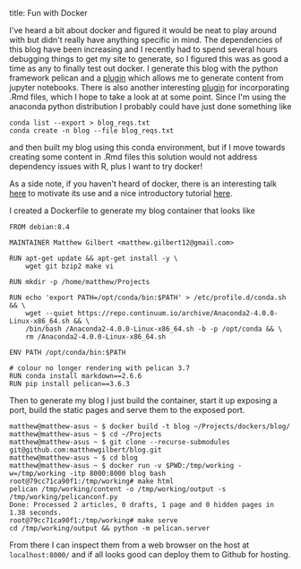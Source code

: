 title: Fun with Docker

I've heard a bit about docker and figured it would be neat to play around with
but didn't really have anything specific in mind. The dependencies of this blog
have been increasing and I recently had to spend several hours debugging
things to get my site to generate, so I figured this was as good a time as any
to finally test out docker. I generate this blog with the python framework
pelican and a [plugin](https://github.com/danielfrg/pelican-ipynb) which
allows me to generate content from jupyter notebooks. There is also another
interesting [plugin](https://github.com/getpelican/pelican-plugins/tree/master/rmd_reader)
for incorporating .Rmd files, which I hope to take a look at at some point.
Since I'm using the anaconda python distribution I probably could have just
done something like

```language-bash
conda list --export > blog_reqs.txt
conda create -n blog --file blog_reqs.txt
```

and then built my blog using this conda environment, but if I move towards
creating some content in .Rmd files this solution would not address
dependency issues with R, plus I want to try docker!

As a side note, if you haven't heard of docker, there is an interesting talk
[here](https://puppetlabs.com/presentations/using-docker-puppet-james-turnbull-kickstarter)
to motivate its use and a nice introductory tutorial
[here](https://sysadmincasts.com/episodes/31-introduction-to-docker).

I created a Dockerfile to generate my blog container that looks like

```language-bash
FROM debian:8.4

MAINTAINER Matthew Gilbert <matthew.gilbert12@gmail.com>

RUN apt-get update && apt-get install -y \
    wget git bzip2 make vi

RUN mkdir -p /home/matthew/Projects

RUN echo 'export PATH=/opt/conda/bin:$PATH' > /etc/profile.d/conda.sh && \
    wget --quiet https://repo.continuum.io/archive/Anaconda2-4.0.0-Linux-x86_64.sh && \
    /bin/bash /Anaconda2-4.0.0-Linux-x86_64.sh -b -p /opt/conda && \
    rm /Anaconda2-4.0.0-Linux-x86_64.sh

ENV PATH /opt/conda/bin:$PATH

# colour no longer rendering with pelican 3.7
RUN conda install markdown==2.6.6
RUN pip install pelican==3.6.3
```

Then to generate my blog I just build the container, start it up exposing a
port, build the static pages and serve them to the exposed port.

```language-bash
matthew@matthew-asus ~ $ docker build -t blog ~/Projects/dockers/blog/
matthew@matthew-asus ~ $ cd ~/Projects
matthew@matthew-asus ~ $ git clone --recurse-submodules git@github.com:matthewgilbert/blog.git 
matthew@matthew-asus ~ $ cd blog
matthew@matthew-asus ~ $ docker run -v $PWD:/tmp/working -w=/tmp/working -itp 8000:8000 blog bash
root@79cc71ca90f1:/tmp/working# make html
pelican /tmp/working/content -o /tmp/working/output -s /tmp/working/pelicanconf.py 
Done: Processed 2 articles, 0 drafts, 1 page and 0 hidden pages in 1.38 seconds.
root@79cc71ca90f1:/tmp/working# make serve
cd /tmp/working/output && python -m pelican.server
```

From there I can inspect them from a web browser on the host at
`localhost:8000/` and if all looks good can deploy them to Github
for hosting.

